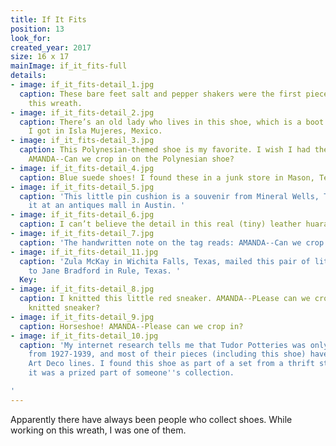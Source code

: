 ```yaml
---
title: If It Fits
position: 13
look_for: 
created_year: 2017
size: 16 x 17
mainImage: if_it_fits-full
details:
- image: if_it_fits-detail_1.jpg
  caption: These bare feet salt and pepper shakers were the first piece I found for
    this wreath.
- image: if_it_fits-detail_2.jpg
  caption: There’s an old lady who lives in this shoe, which is a boot shot glass
    I got in Isla Mujeres, Mexico.
- image: if_it_fits-detail_3.jpg
  caption: This Polynesian-themed shoe is my favorite. I wish I had them in real life.
    AMANDA--Can we crop in on the Polynesian shoe?
- image: if_it_fits-detail_4.jpg
  caption: Blue suede shoes! I found these in a junk store in Mason, Texas.
- image: if_it_fits-detail_5.jpg
  caption: 'This little pin cushion is a souvenir from Mineral Wells, Texas. I found
    it at an antiques mall in Austin. '
- image: if_it_fits-detail_6.jpg
  caption: I can’t believe the detail in this real (tiny) leather huarache.
- image: if_it_fits-detail_7.jpg
  caption: 'The handwritten note on the tag reads: AMANDA--Can we crop in on the moccasins?'
- image: if_it_fits-detail_11.jpg
  caption: 'Zula McKay in Wichita Falls, Texas, mailed this pair of little suede moccasins
    to Jane Bradford in Rule, Texas. '
  Key:
- image: if_it_fits-detail_8.jpg
  caption: I knitted this little red sneaker. AMANDA--PLease can we crop in on the
    knitted sneaker?
- image: if_it_fits-detail_9.jpg
  caption: Horseshoe! AMANDA--Please can we crop in?
- image: if_it_fits-detail_10.jpg
  caption: 'My internet research tells me that Tudor Potteries was only in business
    from 1927-1939, and most of their pieces (including this shoe) have beautiful
    Art Deco lines. I found this shoe as part of a set from a thrift store--I bet
    it was a prized part of someone''s collection.

'
---
```


Apparently there have always been people who collect shoes. While working on this wreath, I was one of them.
